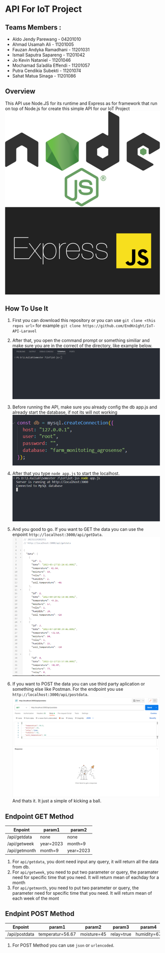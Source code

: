 # API For IoT Project

## Teams Members :

- Aldo Jendy Parewang - 04201010
- Ahmad Usamah Ali - 11201005
- Fauzan Andyka Ramadhani - 11201031
- Ismail Saputra Sapareng - 11201042
- Jo Kevin Nataniel - 11201046
- Mochamad Sa’adila Effendi - 11201057
- Putra Cendikia Subekti - 11201074
- Sahat Matua Sinaga - 11201086

## Overview

This API use Node.JS for its runtime and Express as for framework that run on top of Node.js for create this simple API for our IoT Project
![Node JS Logo](assets/nodejs.png)
![Express Logo](assets/expressjs.png)

## How To Use It

1. First you can download this repository or you can use `git clone <this repos url>` for example `git clone https://github.com/EndKn1ght/IoT-API-Laravel`

2. After that, you open the command prompt or something similiar and make sure you are in the correct of the directory, like example below.
   ![Example 1](assets/example1.png)

3. Before running the API, make sure you already config the db app.js and already start the database, if not its will not working
   ![Alt text](assets/db_config.png)

4. After that you type `node app.js` to start the localhost.
   ![Example 2](assets/example2.png)

5. And you good to go. If you want to GET the data you can use the enpoint `http://localhost:3000/api/getData`.
   ![Example Getting Data](assets/example_getting_data.png)

6. If you want to POST the data you can use third party aplication or something else like Postman. For the endpoint you use `http://localhost:3000/api/postdata`.
   ![Example Posting Data](assets/example_post_data.png)
   And thats it. It just a simple of kicking a ball.

## Endpoint GET Method

| Enpoint       | param1    | param2    |
| ------------- | --------- | --------- |
| /api/getdata  | none      | none      |
| /api/getweek  | year=2023 | month=9   |
| /api/getmonth | month=9   | year=2023 |

1. For `api/getdata`, you dont need input any query, it will return all the data from db.
2. For `api/getweek`, you need to put two parameter or query, the paramater need for specific time that you need. It will return mean of eachday for a month
3. For `api/getmonth`, you need to put two parameter or query, the parameter need for specific time that you need. It will return mean of each week of the mont

## Endpint POST Method

| Enpoint       | param1           | param2      | param3     | param4      | param5              |
| ------------- | ---------------- | ----------- | ---------- | ----------- | ------------------- |
| /api/postdata | temperatur=56.67 | moisture=45 | relay=true | humidity=67 | soil_temperature=55 |

1. For POST Method you can use `json` or `urlencoded`.
